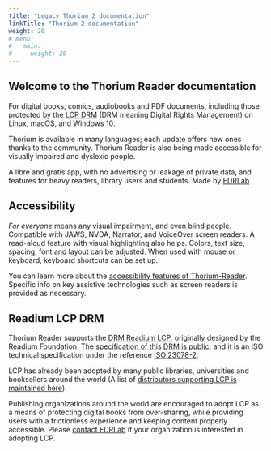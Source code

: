 ```yaml
---
title: "Legacy Thorium 2 documentation"
linkTitle: "Thorium 2 documentation"
weight: 20
# menu:
#   main:
#     weight: 20
---
```


<!-- {{% pageinfo %}}
    For digital books, comics, audiobooks and PDF documents, including 
    those protected by the
    <a href="https://edrlab.org/readium-lcp">LCP DRM</a>
    (DRM meaning <span lang="en">Digital Rights Management</span>)
    on Linux, macOS, and Windows 10.
{{% /pageinfo %}} -->



<h2>Welcome to the Thorium Reader documentation</h2>
  <p>
    For digital books, comics, audiobooks and PDF documents, including 
    those protected by the
    <a href="https://edrlab.org/readium-lcp">LCP DRM</a>
    (DRM meaning <span lang="en">Digital Rights Management</span>)
    on Linux, macOS, and Windows 10.
  </p>
  <p>
    Thorium is available in many languages; each update
    offers new ones thanks to the community. 
    Thorium Reader is also being made accessible for 
    visually impaired and dyslexic people.
  </p>
  <p>
    A libre and gratis app, with no advertising or leakage of private
    data, and features for heavy readers, library users and students.
    Made by <a href="https://edrlab.org">EDRLab</a>
  </p>



## Accessibility

  <p>
    <em>For everyone</em> means any visual impairment,  and even blind people.
    Compatible with JAWS, NVDA, Narrator, and VoiceOver screen readers.
    A read-aloud feature with visual highlighting also helps.
    Colors, text size, spacing, font and layout can be adjusted.
    When used with mouse or keyboard, keyboard shortcuts can be set up.

  </p>

You can learn more about the
[accessibility features of Thorium-Reader](/thorium-reader-doc/300_accessibility/).
Specific info on key assistive technologies 
such as screen readers is provided as necessary.



  <h2>Readium LCP DRM</h2>

  <p>
   Thorium Reader supports the
    <a href="https://www.edrlab.org/readium-lcp/">DRM Readium LCP</a>,
    originally designed by the Readium Foundation. The
    <a href="https://readium.org/lcp-specs/">specification of this DRM
     is public</a>, and it is an ISO technical specification under the reference
    <a href="https://www.iso.org/standard/79485.html">ISO 23078-2</a>.
  </p>

  <p>
    LCP has already been adopted by many public libraries,
    universities and booksellers around the world (A
      list of
      <a href="https://www.edrlab.org/readium-lcp/certified-apps-servers/">
      distributors supporting LCP is maintained here</a>).
  </p>
  <p>
    Publishing organizations around the world are 
    encouraged to adopt LCP as a means of protecting digital 
    books from over-sharing, while providing users with a 
    frictionless experience and keeping content 
    properly accessible. Please
    <a href="https://www.edrlab.org/contact/">contact EDRLab</a> if your organization
    is interested in adopting LCP.
  </p>


